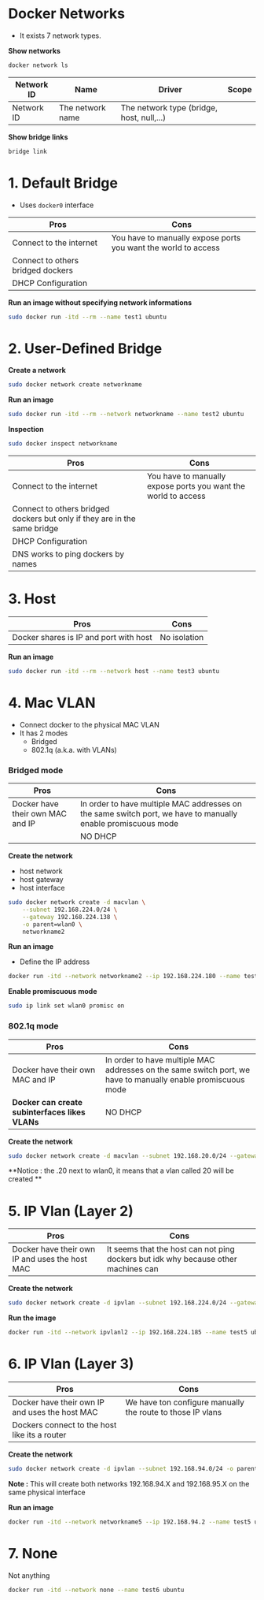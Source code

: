 # Docker Networks

- It exists 7 network types.

**Show networks**
```bash
docker network ls
```

| Network ID | Name             | Driver                                    | Scope |
| ---------- | ---------------- | ----------------------------------------- | ----- |
| Network ID | The network name | The network type (bridge, host, null,...) |       |
**Show bridge links**
```bash
bridge link
```

# 1. Default Bridge
- Uses `docker0` interface

| Pros                              | Cons                                                           |
| --------------------------------- | -------------------------------------------------------------- |
| Connect to the internet           | You have to manually expose ports you want the world to access |
| Connect to others bridged dockers |                                                                |
| DHCP Configuration                |                                                                |


**Run an image without specifying network informations**
```bash
sudo docker run -itd --rm --name test1 ubuntu
```


# 2. User-Defined Bridge

**Create a network**
```bash
sudo docker network create networkname
```

**Run an image**
```bash
sudo docker run -itd --rm --network networkname --name test2 ubuntu
```

**Inspection**
```bash
sudo docker inspect networkname
```


| Pros                                                                      | Cons                                                           |
| ------------------------------------------------------------------------- | -------------------------------------------------------------- |
| Connect to the internet                                                   | You have to manually expose ports you want the world to access |
| Connect to others bridged dockers but only if they are in the same bridge |                                                                |
| DHCP Configuration                                                        |                                                                |
| DNS works to ping dockers by names                                        |                                                                |

# 3. Host

| Pros                                   | Cons         |
| -------------------------------------- | ------------ |
| Docker shares is IP and port with host | No isolation |

**Run an image**
```bash
sudo docker run -itd --rm --network host --name test3 ubuntu
```

# 4. Mac VLAN

- Connect docker to the physical MAC VLAN
- It has 2 modes
	- Bridged
	- 802.1q (a.k.a. with VLANs)

### Bridged mode

| Pros                             | Cons                                                                                                         |
| -------------------------------- | ------------------------------------------------------------------------------------------------------------ |
| Docker have their own MAC and IP | In order to have multiple MAC addresses on the same switch port, we have to manually enable promiscuous mode |
|                                  | NO DHCP                                                                                                      |

**Create the network**
- host network
- host gateway
- host interface
```bash
sudo docker network create -d macvlan \
	--subnet 192.168.224.0/24 \
	--gateway 192.168.224.138 \
	-o parent=wlan0 \
	networkname2
```

**Run an image**
- Define the IP address
```bash
docker run -itd --network networkname2 --ip 192.168.224.180 --name test4 ubuntu
```

**Enable promiscuous mode**
```bash
sudo ip link set wlan0 promisc on
```

### 802.1q mode

| Pros                                            | Cons                                                                                                         |
| ----------------------------------------------- | ------------------------------------------------------------------------------------------------------------ |
| Docker have their own MAC and IP                | In order to have multiple MAC addresses on the same switch port, we have to manually enable promiscuous mode |
| **Docker can create subinterfaces likes VLANs** | NO DHCP                                                                                                      |
**Create the network**
```bash
sudo docker network create -d macvlan --subnet 192.168.20.0/24 --gateway 192.168.20.1 -o parent=wlan0.20 macvlan20
```

**Notice : the .20 next to wlan0, it means that a vlan called 20 will be created **


# 5. IP Vlan (Layer 2)

| Pros                                           | Cons                                                                               |
| ---------------------------------------------- | ---------------------------------------------------------------------------------- |
| Docker have their own IP and uses the host MAC | It seems that the host can not ping dockers but idk why because other machines can |


**Create the network**
```bash
sudo docker network create -d ipvlan --subnet 192.168.224.0/24 --gateway 192.168.224.138 -o parent=wlan0 ipvlanl2
```

**Run the image**
```bash
docker run -itd --network ipvlanl2 --ip 192.168.224.185 --name test5 ubuntu
```

# 6. IP Vlan (Layer 3)

| Pros                                           | Cons                                                       |
| ---------------------------------------------- | ---------------------------------------------------------- |
| Docker have their own IP and uses the host MAC | We have ton configure manually the route to those IP vlans |
| Dockers connect to the host like its a router  |                                                            |
**Create the network**
```bash
sudo docker network create -d ipvlan --subnet 192.168.94.0/24 -o parent=wlan0 network5 -o ipvlan_mode=l3 --subnet 192.168.95.0 network5
```
**Note :** This will create both networks 192.168.94.X and 192.168.95.X on the same physical interface

**Run an image**
```bash
docker run -itd --network networkname5 --ip 192.168.94.2 --name test5 ubuntu
```


# 7. None

Not anything

```bash
docker run -itd --network none --name test6 ubuntu
```